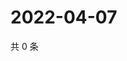 # 2022-04-07

共 0 条

<!-- BEGIN WEIBO -->
<!-- 最后更新时间 Thu Apr 07 2022 07:01:14 GMT+0800 (China Standard Time) -->

<!-- END WEIBO -->

